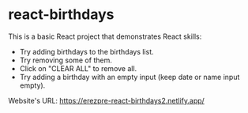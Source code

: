 # react-birthdays

This is a basic React project that demonstrates React skills:

- Try adding birthdays to the birthdays list.
- Try removing some of them.
- Click on "CLEAR ALL" to remove all.
- Try adding a birthday with an empty input (keep date or name input empty).

Website's URL:
https://erezpre-react-birthdays2.netlify.app/


